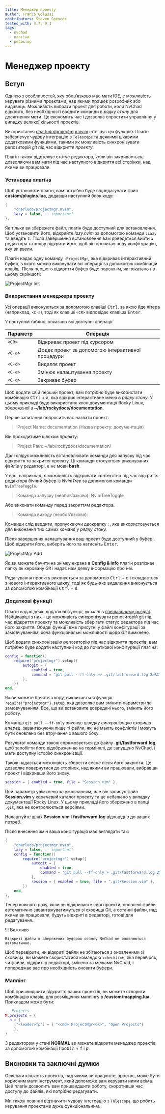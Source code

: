 ```yaml
---
title: Менеджер проекту
author: Franco Colussi
contributors: Steven Spencer
tested_with: 8.7, 9.1
tags:
  - nvchad
  - плагіни
  - редактор
---
```


# Менеджер проекту

## Вступ

Однією з особливостей, яку обов’язково має мати IDE, є можливість керувати різними проектами, над якими працює розробник або видавець. Можливість вибрати проект для роботи, коли NvChad відкрито, без необхідності вводити команди в *рядку стану* для досягнення мети. Це економить час і дозволяє спростити управління у випадку великої кількості проектів.

Використання [charludo/projectmgr.nvim](https://github.com/charludo/projectmgr.nvim) інтегрує цю функцію. Плагін забезпечує чудову інтеграцію з `Telescope` та деякими цікавими додатковими функціями, такими як можливість синхронізувати репозиторій *git* під час відкриття *проекту*.

Плагін також відстежує статус редактора, коли він закривається, дозволяючи вам мати під час наступного відкриття всі сторінки, над якими ви працювали.

### Установка плагіна

Щоб установити плагін, вам потрібно буде відредагувати файл **custom/plugins.lua**, додавши наступний блок коду:

```lua
{
    "charludo/projectmgr.nvim",
    lazy = false, -- important!
},
```

Як тільки ви збережете файл, плагін буде доступний для встановлення. Щоб установити його, відкрийте *lazy.nvim* за допомогою команди `:Lazy` та введіть <kbd>I</kbd>. Після завершення встановлення вам доведеться вийти з редактора та знову відкрити його, щоб він прочитав нову конфігурацію, яку ви ввели.

Плагін надає одну команду `:ProjectMgr`, яка відкриває інтерактивний буфер, з якого можна виконувати всі операції за допомогою комбінацій клавіш. Після першого відкриття буфер буде порожнім, як показано на цьому скріншоті:

![ProjectMgr Init](./images/projectmgr_init.png)

### Використання менеджера проекту

Усі операції виконуються за допомогою клавіші <kbd>Ctrl</kbd>, за якою йде літера (наприклад, `<C-a`), тоді як клавіші `<CR>` відповідає клавіша <kbd>Enter</kbd>.

У наступній таблиці показано всі доступні операції

| Параметр      | Операція                                          |
| ------------- | ------------------------------------------------- |
| `<CR>`  | Відкриває проект під курсором                     |
| `<C-a>` | Додає проект за допомогою інтерактивної процедури |
| `<C-d>` | Видаляє проект                                    |
| `<C-e>` | Змінює налаштування проекту                       |
| `<C-q>` | Закриває буфер                                    |

Щоб додати свій перший проект, вам потрібно буде використати комбінацію <kbd>Ctrl</kbd> + <kbd>a</kbd>, яка відкриє інтерактивне меню в *рядку стану*. У цьому прикладі буде використано клон документації Rocky Linux, збереженої в **~/lab/rockydocs/documentation**.

Перше запитання попросить вас назвати проект:

> Project Name: documentation (Назва проекту: документація)

Він проходитиме шляхом проекту:

> Project Path: ~/lab/rockydocs/documentation/

Далі слідує можливість встановлювати команди для запуску під час відкриття та закриття проекту. Ці команди стосуються виконуваних файлів у редакторі, а не мови **bash**.

У вас, наприклад, є можливість відкривати контекстно під час відкриття редактора бічний буфер із *NvimTree* за допомогою команди `NvimTreeToggle`.

> Команда запуску (необов’язково): NvimTreeToggle

Або виконати команду перед закриттям редактора.

> Команда виходу (необов’язково):

Команди слід вводити, пропускаючи двокрапку `:`, яка використовується для виконання тих самих команд у *рядку стану.*

Після завершення налаштування ваш проект буде доступний у буфері. Щоб відкрити його, виберіть його та натисніть <kbd>Enter</kbd>.

![ProjectMgr Add](./images/projectmgr_add.png)

Як ви можете бачити на знімку екрана в **Config & Info** плагін розпізнає папку як керовану *Git* і надає нам деяку інформацію про неї.

Редагування проекту виконується за допомогою <kbd>Ctrl</kbd> + <kbd>e</kbd> і складається з нового інтерактивного циклу, тоді як будь-яке видалення виконується за допомогою комбінації <kbd>Ctrl</kbd> + <kbd >d</kbd>.

### Додаткові функції

Плагін надає деякі додаткові функції, указані в [спеціальному розділі](https://github.com/charludo/projectmgr.nvim#%EF%B8%8F-configuration). Найцікавіші з них – це можливість синхронізувати репозиторій git під час відкриття проекту та можливість зберігати статус редактора під час його закриття. Обидві функції вже присутні у файлі конфігурації за замовчуванням, хоча функціональні можливості щодо *Git* вимкнено.

Щоб додати синхронізацію репозиторію під час відкриття проектів, вам потрібно буде додати наступний код до початкової конфігурації плагіна:

```lua
config = function()
    require("projectmgr").setup({
        autogit = {
            enabled = true,
            command = "git pull --ff-only >> .git/fastforward.log 2>&1",
        },
    })
end,
```

Як ви можете бачити з коду, викликається функція `require("projectmgr").setup`, яка дозволяє вам змінити параметри за замовчуванням. Все, що ви встановите всередині нього, змінить його роботу.

Команда `git pull --ff-only` виконує *швидку синхронізацію сховища вперед*, завантажуючи лише ті файли, які не мають конфліктів і можуть бути оновлено без втручання з вашого боку.

Результат команди також спрямовується до файлу **.git/fastforward.log**, щоб запобігти його відображенню на терміналі, де запущено NvChad, і мати доступну історію синхронізації.

Також надається можливість зберегти сеанс після його закриття. Це дозволяє повернутися до сторінок, над якими ви працювали, вибравши проект і відкривши його знову.

```lua
session = { enabled = true, file = "Session.vim" },
```

Цей параметр увімкнено за умовчанням, але він записує файл **Session.vim** у *кореневий* каталог проекту та це небажано у випадку документації Rocky Linux. У цьому прикладі його збережено в папці `.git`, яка не контролюється версіями.

Налаштуйте шлях **Session.vim** і **fastforward.log** відповідно до ваших потреб.

Після внесення змін ваша конфігурація має виглядати так:

```lua
{
    "charludo/projectmgr.nvim",
    lazy = false, -- important!
    config = function()
        require("projectmgr").setup({
            autogit = {
                enabled = true,
                command = "git pull --ff-only > .git/fastforward.log 2>&1",
            },
            session = { enabled = true, file = ".git/Session.vim" },
        })
    end,
},
```

Тепер кожного разу, коли ви відкриваєте свої проекти, оновлені файли автоматично завантажуватимуться зі сховища Git, а останні файли, над якими ви працювали, будуть відкриті в редакторі, готові для редагування.

!!! Важливо

    Відкриті файли в збережених буферах сеансу NvChad не оновлюються автоматично.

Щоб перевірити, чи відкриті файли не збігаються з оновленими зі сховища, ви можете скористатися командою `:checktime`, яка перевіряє, чи файли, відкриті в редакторі, змінено за межами NvChad, і попереджає вас про необхідність оновити буфери.

### Маппінг

Щоб пришвидшити відкриття ваших проектів, ви можете створити комбінацію клавіш для розміщення маппінгу в **/custom/mapping.lua**. Прикладом може бути:

```lua
-- Projects
M.projects = {
  n = {
    ["<leader>fp"] = { "<cmd> ProjectMgr<CR>", "Open Projects"}
    },
}
```

З редактором у стані **NORMAL** ви можете відкрити менеджер проектів за допомогою комбінації <kbd>Пробіл</kbd> + <kbd>f</kbd> і <kbd>p</kbd>.

## Висновки та заключні думки

Оскільки кількість проектів, над якими ви працюєте, зростає, може бути корисним мати інструмент, який допоможе вам керувати ними всіма. Цей плагін дозволить вам пришвидшити роботу, скоротивши час доступу до файлів, які потрібно редагувати.

Ми також повинні відзначити чудову інтеграцію з `Telescope`, що робить керування проектами дуже функціональним.

